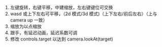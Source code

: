 1. 左键旋转，右键平移，中建缩放，左右键键位可交换
2. wasd 或上下左右可平移，（2d 模式/3d 模式)（上下左右/前后左右）（上与 camera up 一致）
3. 缩放为以点缩放
4. 跟手，有延迟动画，延迟系数可调
5. 修改 controls.target 以达到 camera.lookAt(target)
